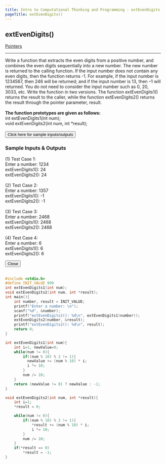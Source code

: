```yaml
---
title: Intro to Computational Thinking and Programming - extEvenDigits
pageTitle: extEvenDigits()
---
```


## extEvenDigits()

<span class="tags"><a href="#">Pointers</a></span>

<hr>

Write a function that extracts the even digits from a positive number, and combines the even digits sequentially into a new number. The new number is returned to the calling function. If the input number does not contain any even digits, then the function returns -1. For example, if the input number is 1234567, then 246 will be returned; and if the input number is 13, then –1 will returned.
You do not need to consider the input number such as 0, 20, 3033, etc. Write the function in two versions. The function <span class="functions">extEvenDigits1()</span> returns the result to the caller, while the function <span class="functions">extEvenDigits2()</span> returns the result through the pointer parameter, <span class="functions">result</span>. 
<br><br>
**The function prototypes are given as follows:**
<br>
<span class="functions">int extEvenDigits1(int num);</span><br>
<span class="functions">void extEvenDigits2(int num, int *result);</span>
<br><br>
<button id="openModalBtn">Click here for sample inputs/outputs</button>
<div class="modal-wrapper" id="modal">
	<div class="modal">
		<div class="modal-header">
			<h3>Sample Inputs & Outputs</h3>
		</div>
		<div class="modal-body">
			<p class="functions">
			<bold>(1) Test Case 1:</bold><br>
            Enter a number: 1234<br>
            extEvenDigits1(): 24<br>
            extEvenDigits2(): 24<br>
            <br>
            <bold>(2) Test Case 2:</bold><br>
            Enter a number: 1357<br>
            extEvenDigits1(): -1<br>
            extEvenDigits2(): -1<br>
            <br>
            <bold>(3) Test Case 3:</bold><br>
            Enter a number: 2468<br>
            extEvenDigits1(): 2468<br>
            extEvenDigits2(): 2468<br>
            <br>
            <bold>(4) Test Case 4:</bold><br>
            Enter a number: 6<br>
            extEvenDigits1(): 6<br>
            extEvenDigits2(): 6<br>
			</p>
		</div>
		<div class="modal-footer">
			<button id="closeModalBtn">Close</button>
		</div>
	</div>
</div>
<br>

```c
#include <stdio.h>
#define INIT_VALUE 999
int extEvenDigits1(int num);
void extEvenDigits2(int num, int *result);
int main(){
    int number, result = INIT_VALUE;
    printf("Enter a number: \n");
    scanf("%d", &number);
    printf("extEvenDigits1(): %d\n", extEvenDigits1(number));
    extEvenDigits2(number, &result);
    printf("extEvenDigits2(): %d\n", result);
    return 0;
}

int extEvenDigits1(int num){
    int i=1, newValue=0;
    while(num != 0){
        if((num % 10) % 2 != 1){
          newValue += (num % 10) * i;
          i *= 10;
        }
        num /= 10;
    }
    return (newValue != 0) ? newValue : -1;
}

void extEvenDigits2(int num, int *result){
    int i=1;
    *result = 0;

    while(num != 0){
        if((num % 10) % 2 != 1){
            *result += (num % 10) * i;
            i *= 10;
        }
        num /= 10;
    }
    if(*result == 0)
        *result = -1;
}

```